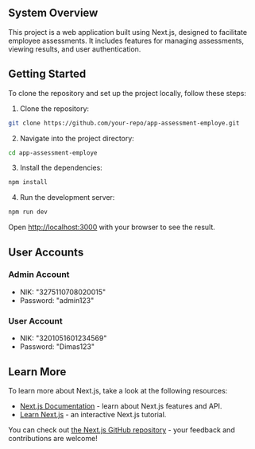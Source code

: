 ## System Overview

This project is a web application built using Next.js, designed to facilitate employee assessments. It includes features for managing assessments, viewing results, and user authentication.

## Getting Started

To clone the repository and set up the project locally, follow these steps:

1. Clone the repository:

```bash
git clone https://github.com/your-repo/app-assessment-employe.git
```

2. Navigate into the project directory:

```bash
cd app-assessment-employe
```

3. Install the dependencies:

```bash
npm install
```

4. Run the development server:

```bash
npm run dev
```

Open [http://localhost:3000](http://localhost:3000) with your browser to see the result.

## User Accounts

### Admin Account
- NIK: "3275110708020015"
- Password: "admin123"

### User Account
- NIK: "3201051601234569"
- Password: "Dimas123"

## Learn More

To learn more about Next.js, take a look at the following resources:

- [Next.js Documentation](https://nextjs.org/docs) - learn about Next.js features and API.
- [Learn Next.js](https://nextjs.org/learn) - an interactive Next.js tutorial.

You can check out [the Next.js GitHub repository](https://github.com/vercel/next.js) - your feedback and contributions are welcome!

